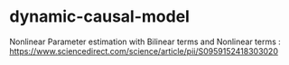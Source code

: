# dynamic-causal-model
Nonlinear Parameter estimation with Bilinear terms and Nonlinear terms :  https://www.sciencedirect.com/science/article/pii/S0959152418303020
